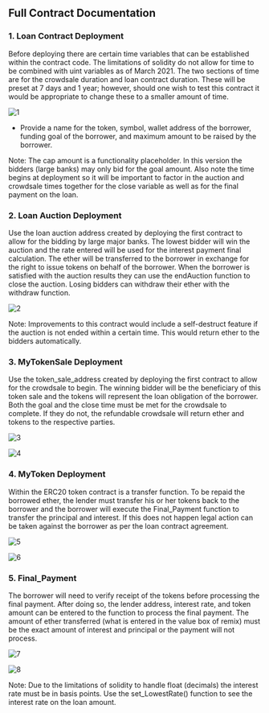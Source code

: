## Full Contract Documentation

### 1. Loan Contract Deployment

Before deploying there are certain time variables that can be established within the contract code. The limitations of solidity do not allow for time to be combined with uint variables as of March 2021. The two sections of time are for the crowdsale duration and loan contract duration. These will be preset at 7 days and 1 year; however, should one wish to test this contract it would be appropriate to change these to a smaller amount of time.


![1](https://github.com/nikanikachan/p3_loansyndication/blob/master/Code/Images2/Set_Time_Variables.PNG)

- Provide a name for the token, symbol, wallet address of the borrower, funding goal of the borrower, and maximum amount to be raised by the borrower.

Note: The cap amount is a functionality placeholder. In this version the bidders (large banks) may only bid for the goal amount. Also note the time begins at deployment so it will be important to factor in the auction and crowdsale times together for the close variable as well as for the final payment on the loan.

### 2. Loan Auction Deployment

Use the loan auction address created by deploying the first contract to allow for the bidding by large major banks. The lowest bidder will win the auction and the rate entered will be used for the interest payment final calculation. The ether will be transferred to the borrower in exchange for the right to issue tokens on behalf of the borrower. When the borrower is satisfied with the auction results they can use the endAuction function to close the auction. Losing bidders can withdraw their ether with the withdraw function.

![2](https://github.com/nikanikachan/p3_loansyndication/blob/master/Code/Images2/Loan_Auction_Deployment.png)

Note: Improvements to this contract would include a self-destruct feature if the auction is not ended within a certain time. This would return ether to the bidders automatically.

### 3. MyTokenSale Deployment

Use the token_sale_address created by deploying the first contract to allow for the crowdsale to begin. The winning bidder will be the beneficiary of this token sale and the tokens will represent the loan obligation of the borrower. Both the goal and the close time must be met for the crowdsale to complete. If they do not, the refundable crowdsale will return ether and tokens to the respective parties. 


![3](https://github.com/nikanikachan/p3_loansyndication/blob/master/Code/Images2/MyTokenSale_Deployment.png)

![4](https://github.com/nikanikachan/p3_loansyndication/blob/master/Code/Images2/Token_Balance.png)


### 4. MyToken Deployment

Within the ERC20 token contract is a transfer function. To be repaid the borrowed ether, the lender must transfer his or her tokens back to the borrower and the borrower will execute the Final_Payment function to transfer the principal and interest. If this does not happen legal action can be taken against the borrower as per the loan contract agreement.

![5](https://github.com/nikanikachan/p3_loansyndication/blob/master/Code/Images2/Transfer_Token.png)

![6](https://github.com/nikanikachan/p3_loansyndication/blob/master/Code/Images2/Transfer_Token_Success.png)


### 5. Final_Payment

The borrower will need to verify receipt of the tokens before processing the final payment. After doing so, the lender address, interest rate, and token amount can be entered to the function to process the final payment. The amount of ether transferred (what is entered in the value box of remix) must be the exact amount of interest and principal or the payment will not process.

![7](https://github.com/nikanikachan/p3_loansyndication/blob/master/Code/Images2/Final_Payment.png)

![8](https://github.com/nikanikachan/p3_loansyndication/blob/master/Code/Images2/Final_Payment_Success.png)

Note: Due to the limitations of solidity to handle float (decimals) the interest rate must be in basis points. Use the set_LowestRate() function to see the interest rate on the loan amount.
